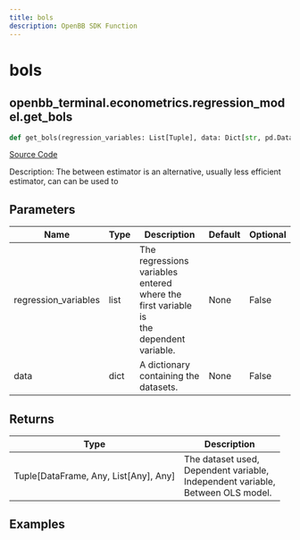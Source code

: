 ```yaml
---
title: bols
description: OpenBB SDK Function
---
```


# bols

## openbb_terminal.econometrics.regression_model.get_bols

```python title='openbb_terminal/econometrics/regression_model.py'
def get_bols(regression_variables: List[Tuple], data: Dict[str, pd.DataFrame]) -> Tuple
```
[Source Code](https://github.com/OpenBB-finance/OpenBBTerminal/tree/main/openbb_terminal/econometrics/regression_model.py#L366)

Description: The between estimator is an alternative, usually less efficient estimator, can can be used to

## Parameters

| Name | Type | Description | Default | Optional |
| ---- | ---- | ----------- | ------- | -------- |
| regression_variables | list | The regressions variables entered where the first variable is<br/>the dependent variable. | None | False |
| data | dict | A dictionary containing the datasets. | None | False |

## Returns

| Type | Description |
| ---- | ----------- |
| Tuple[DataFrame, Any, List[Any], Any] | The dataset used,<br/>Dependent variable,<br/>Independent variable,<br/>Between OLS model. |

## Examples

